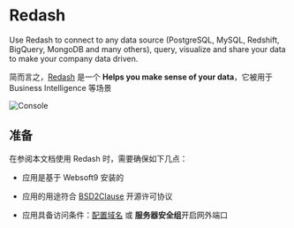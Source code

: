 # Redash

Use Redash to connect to any data source (PostgreSQL, MySQL, Redshift, BigQuery, MongoDB and many others), query, visualize and share your data to make your company data driven.

简而言之，[Redash](https://redash.io/) 是一个 **Helps you make sense of your data**，它被用于 Business Intelligence  等场景


![Console](https://libs.websoft9.com/Websoft9/DocsPicture/zh/redash/redash-gui-websoft9.png)


## 准备

在参阅本文档使用 Redash 时，需要确保如下几点：

- 应用是基于 Websoft9 安装的

- 应用的用途符合 [BSD2Clause](https://opensource.org/licenses/BSD-2-Clause) 开源许可协议

- 应用具备访问条件：[配置域名](./guide/appsetdomain) 或 **服务器安全组**开启网外端口